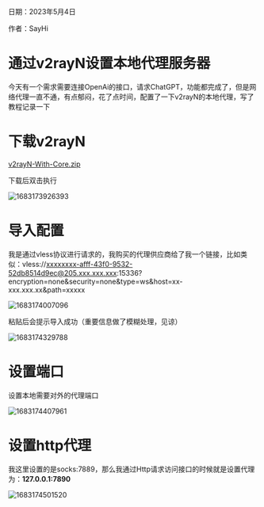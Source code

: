 日期：2023年5月4日

作者：SayHi



# 通过v2rayN设置本地代理服务器

今天有一个需求需要连接OpenAi的接口，请求ChatGPT，功能都完成了，但是网络代理一直不通，有点郁闷，花了点时间，配置了一下v2rayN的本地代理，写了教程记录一下





# 下载v2rayN

[v2rayN-With-Core.zip](https://objects.githubusercontent.com/github-production-release-asset-2e65be/199570071/9e4c84ed-c74d-43b8-a0a9-d1aa8507ec93?X-Amz-Algorithm=AWS4-HMAC-SHA256&X-Amz-Credential=AKIAIWNJYAX4CSVEH53A%2F20230504%2Fus-east-1%2Fs3%2Faws4_request&X-Amz-Date=20230504T023033Z&X-Amz-Expires=300&X-Amz-Signature=ff8123a5f881db88ff7f6f088489188b64157bfabaed5467c09ce351aa5df5c8&X-Amz-SignedHeaders=host&actor_id=31299873&key_id=0&repo_id=199570071&response-content-disposition=attachment%3B%20filename%3Dv2rayN-With-Core.zip&response-content-type=application%2Foctet-stream)

下载后双击执行

![1683173926393](通过v2rayN.exe设置代理服务器.assets/1683173926393.png)





# 导入配置

我是通过vless协议进行请求的，我购买的代理供应商给了我一个链接，比如类似：vless://xxxxxxxx-afff-43f0-9532-52db8514d9ec@205.xxx.xxx.xxx:15336?encryption=none&security=none&type=ws&host=xx-xxx.xxx.xx&path=xxxxx

![1683174007096](通过v2rayN.exe设置代理服务器.assets/1683174007096.png)



粘贴后会提示导入成功（重要信息做了模糊处理，见谅）

![1683174329788](通过v2rayN.exe设置代理服务器.assets/1683174329788.png)

# 设置端口

设置本地需要对外的代理端口

![1683174407961](通过v2rayN.exe设置代理服务器.assets/1683174407961.png)

# 设置http代理

我这里设置的是socks:7889，那么我通过Http请求访问接口的时候就是设置代理为：**127.0.0.1:7890** 

![1683174501520](通过v2rayN.exe设置代理服务器.assets/1683174501520.png)